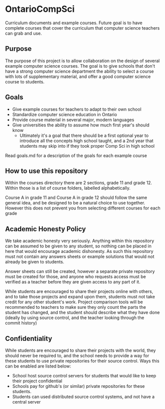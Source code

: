 OntarioCompSci
==============

Curriculum documents and example courses. Future goal is to have complete courses that cover the curriculum that computer science teachers can grab and use.


Purpose
----------------

The purpose of this project is to allow collaboration on the design of several example computer science courses. The goal is to give schools that don't have a strong computer science department the ability to select a course with lots of supplementary material, and offer a good computer science course to students.



Goals
-------------------

+ Give example courses for teachers to adapt to their own school
+ Standardize computer science education in Ontario
+ Provide course material in several major, modern languages
+ Give universities the ability to assume how much first year's should know
	+ Ultimately it's a goal that there should be a first optional year to introduce all the concepts high school taught, and a 2nd year that students may skip into if they took proper Comp Sci in high school

Read goals.md for a description of the goals for each example course

How to use this repository
----------------------------

Within the courses directory there are 2 sections, grade 11 and grade 12. Within those is a list of course folders, labelled alphabetically.

Course A in grade 11 and Course A in grade 12 should follow the same general idea, and be designed to be a natural choice to use together. However this does not prevent you from selecting different courses for each grade

Academic Honesty Policy
------------------------

We take academic honesty very seriously. Anything within this repository can be assumed to be given to any student, so nothing can be placed in here that would encourage academic dishonesty. As such this repository must not contain any answers sheets or example solutions that would not already be given to students.

Answer sheets can still be created, however a separate private repository must be created for those, and anyone who requests access must be verified as a teacher before they are given access to any part of it.

While students are encouraged to share their projects online with others, and to take those projects and expand upon them, students must not take credit for any other student's work. Project comparison tools will be recommended to teachers to make sure they only count the parts the student has changed, and the student should describe what they have done (ideally by using source control, and the teacher looking through the commit history)

Confidentiality
-------------

While students are encouraged to share their projects with the world, they should never be required to, and the school needs to provide a way for these students to use private repositories for their source control.
Ways this can be enabled are listed below:

+ School host source control servers for students that would like to keep their project confidential
+ Schools pay for github's (or similar) private repositories for these students.
+ Students can used distributed source control systems, and not have a central server